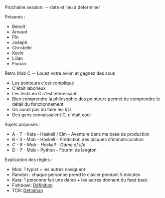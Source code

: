 Prochaine session: -- date et lieu à déterminer

Présents :
- Benoît
- Arnaud
- Pin
- Joseph
- Christelle
- Kevin
- Lilian
- Florian

Retro Mob C -- Louez votre avion et gagnez des sous
- Les pointeurs c'est compliqué
- C'était laborieux
- Les tests en C c'est interessant
- Bien comprendre la philosophie des pointeurs permet de comprendre le détail du fonctionnement
- On aurait pas dû faire les I/O
- Des gens connaissaient C, c'était cool

Sujets proposés :
- A - 7 - Kata - Haskell / Elm - Aventure dans ma base de production
- B - 3 - Mob  - Haskell - Prédiction des plaques d'immatriculation 
- _C - 8 - Mob  - Haskell - Game of life_
- D - 7 - Mob  - Python  - Fourmi de langton

Explication des règles :
* Mob: 1 typist + les autres naviguent
* Randori : chaque personne prend le clavier pendant 5 minutes
* Kata: 1 personne fait une démo + les autres donnent du feed back
* Fishbowl: [Définition](https://en.wikipedia.org/wiki/Fishbowl_(conversation))
* TCR: [Définition](https://medium.com/@kentbeck_7670/test-commit-revert-870bbd756864)

